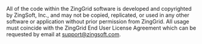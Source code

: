 All of the code within the ZingGrid software is developed and copyrighted by ZingSoft, Inc., and may not be copied,
replicated, or used in any other software or application without prior permission from ZingGrid. All usage must coincide with the
ZingGrid End User License Agreement which can be requested by email at support@zingsoft.com.